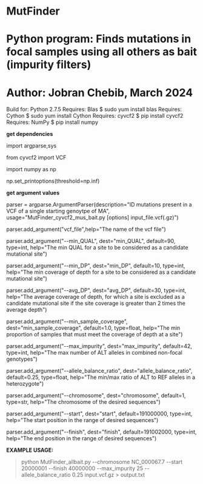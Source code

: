 # MutFinder
# Python program: Finds mutations in focal samples using all others as bait (impurity filters)
# Author: Jobran Chebib, March 2024 

Build for: Python 2.7.5
Requires: Blas        $ sudo yum install blas
Requires: Cython      $ sudo yum install Cython
Requires: cyvcf2      $ pip install cyvcf2
Requires: NumPy       $ pip install numpy

**get dependencies**

import argparse,sys

from cyvcf2 import VCF

import numpy as np

np.set_printoptions(threshold=np.inf)

**get argument values**

parser = argparse.ArgumentParser(description="ID mutations present in a VCF of a single starting genoytpe of MA", usage="MutFinder_cyvcf2_mus_bait.py [options] input_file.vcf(.gz)")

parser.add_argument("vcf_file",help="The name of the vcf file")

parser.add_argument("--min_QUAL", dest="min_QUAL", default=90, type=int, help="The min QUAL for a site to be considered as a candidate mutational site")

parser.add_argument("--min_DP", dest="min_DP", default=10, type=int, help="The min coverage of depth for a site to be considered as a candidate mutational site")

parser.add_argument("--avg_DP", dest="avg_DP", default=30, type=int, help="The average coverage of depth, for which a site is excluded as a candidate mutational site if the site coverage is greater than 2 times 
the average depth")

parser.add_argument("--min_sample_coverage", dest="min_sample_coverage", default=1.0, type=float, help="The min proportion of samples that must meet the coverage of depth at a site")

parser.add_argument("--max_impurity", dest="max_impurity", default=42, type=int, help="The max number of ALT alleles in combined non-focal genotypes")

parser.add_argument("--allele_balance_ratio", dest="allele_balance_ratio", default=0.25, type=float, help="The min/max ratio of ALT to REF alleles in a heterozygote")

parser.add_argument("--chromosome", dest="chromosome", default=1, type=str, help="The chromosome of the desired sequences")

parser.add_argument("--start", dest="start", default=191000000, type=int, help="The start position in the range of desired sequences")

parser.add_argument("--finish", dest="finish", default=191002000, type=int, help="The end position in the range of desired sequences")

**EXAMPLE USAGE:**
> python MutFinder_allbait.py --chromosome NC_000067.7 --start 20000001 --finish 40000000 --max_impurity 25 --allele_balance_ratio 0.25 input.vcf.gz > output.txt
